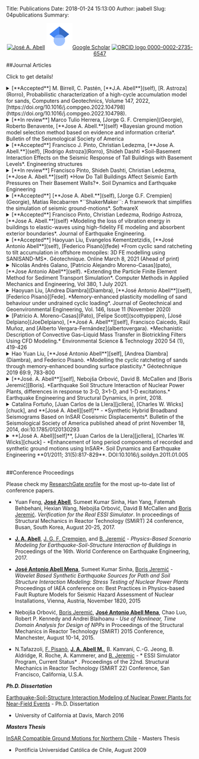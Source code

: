 Title: Publications
Date: 2018-01-24 15:13:00
Author: jaabell
Slug: 04publications
Summary:

<center>
<a title="José A. Abell" href="https://www.researchgate.net/profile/Jose_Abell/"><img src="https://www.researchgate.net/images/public/profile_share_badge.png" alt="José A. Abell" /></a>
<a href="https://scholar.google.com/citations?user=mcmCTfQAAAAJ&hl=en"><img height="70px" src="/images/other/gscholar.png" alt="José A. Abell" />Google Scholar</a>
<a href="https://orcid.org/0000-0002-2735-6547">
<img alt="ORCID logo" src="https://www.dropbox.com/s/c0o23zsp78k54i9/orcid_16x16.gif?raw=1" width="16" height="16" />
0000-0002-2735-6547
</a>
</center>

##Journal Articles

Click to get details!




<!---------------------------------------------------------------- 
Paper14
------------------------------------------------------------------>

<details markdown="1">
<summary markdown="1"> [**Accepted**] 
M. Birrell, C. Pastén, [**J.A. Abell**](self), [R. Astroza](Rorro), Probabilistic characterization of a high-cycle accumulation model for sands, Computers and Geotechnics, Volume 147, 2022, [https://doi.org/10.1016/j.compgeo.2022.104798](https://doi.org/10.1016/j.compgeo.2022.104798).
</summary>


####Abstract

![Fig 1](https://www.dropbox.com/s/cvjj5elggsv71kq/fig1.jpg?raw=1)

{! content/abstracts/paper14-abstract.md !}

![Fig 2](https://www.dropbox.com/s/sxq7w3qg55ew6ka/fig2.jpg?raw=1)


[PDF] [BLOG]

</details>



<!---------------------------------------------------------------- 
Paper13
------------------------------------------------------------------>

<details markdown="1">
<summary markdown="1"> [**In review**] 
Marco Tulio Herrera, [Jorge G. F. Crempien](Georgie), Roberto Benavente, [**Jose A. Abell.**](self) *Bayesian ground motion model selection method based on evidence and information criteria*. Bulletin of the Seismological Society of America
</summary>

![Fig 1](https://www.dropbox.com/s/pov2nm3rtm1ame9/fig1.png?raw=1)

####Abstract

{! content/abstracts/paper13-abstract.md !}

[PDF] [BLOG]

</details>



<!---------------------------------------------------------------- 
Paper12
------------------------------------------------------------------>

<details markdown="1">
<summary markdown="1"> [**Accepted**] 
Francisco J. Pinto, Christian Ledezma, [**Jose A. Abell.**](self), [Rodrigo Astroza](Rorro), Shideh Dashti *Soil-Basement Interaction Effects on the Seismic Response of Tall Buildings with Basement Levels*. Engineering structures
</summary>

![Fig 1](https://www.dropbox.com/s/y7aczbgu4xxoy6g/fig1.png?raw=1)

####Abstract

{! content/abstracts/paper12-abstract.md !}

[PDF] [BLOG]

</details>



<!---------------------------------------------------------------- 
Paper11
------------------------------------------------------------------>

<details markdown="1">
<summary markdown="1"> [**In review**] 
Francisco Pinto, Shideh Dashti, Christian Ledezma, [**Jose A. Abell.**](self)
*How Do Tall Buildings Affect Seismic Earth Pressures on Their Basement Walls?*. Soil Dynamics and Earthquake Engineering
</summary>

![Fig 1](![Fig 1](https://www.dropbox.com/s/qi1wfe4qzbknv76/fig1.png?raw=1)


####Abstract

{! content/abstracts/paper11-abstract.md !}

[PDF] [BLOG]

</details>



<!---------------------------------------------------------------- 
Paper10
------------------------------------------------------------------>

<details markdown="1">
<summary markdown="1"> [**Accepted**] 
[**Jose A. Abell.**](self), [Jorge G.F. Crempien](Georgie), Matías Recabarren
*``ShakerMaker``: A framework that simplifies the simulation of seismic ground-motions*. SoftwareX
</summary>

![Fig 1](https://www.dropbox.com/s/v7ylof57q5ritmy/fig1.png?raw=1)

####Abstract

{! content/abstracts/paper10-abstract.md !}

[PDF] [BLOG]

</details>



<!---------------------------------------------------------------- 
Paper09
------------------------------------------------------------------>

<details markdown="1">
<summary markdown="1"> [**Accepted**] 
Francisco Pinto, Christian Ledezma, Rodrigo Astroza, [**Jose A. Abell.**](self)
*Modeling the loss of vibration energy in buildings to elastic-waves using high-fidelity FE modeling and absorbent exterior boundaries*. Journal of Earthquake Engineering. 
</summary>

![Fig 1](https://www.dropbox.com/s/h3w5ghavuftxtb4/fig1.png?raw=1)
![Fig 2](https://www.dropbox.com/s/2lix2nezgxjmn1i/fig2.png?raw=1)

####Abstract

{! content/abstracts/paper09-abstract.md !}

[PDF] [BLOG]

</details>


<!---------------------------------------------------------------- 
Paper08
------------------------------------------------------------------>

<details markdown="1">
<summary markdown="1"> [**Accepted**] 
Haoyuan Liu, Evangelos Kementzetzidis, [**José Antonio Abell**](self), [Federico Pisanò](fede)
*From cyclic sand ratcheting to tilt accumulation in offshore monopiles: 3D FE modelling using SANISAND-MS*. Géotechnique. Online March 8, 2021 (Ahead of print)
</summary>

![Fig 1](https://www.dropbox.com/s/dfyutj7p9fejzuc/fig.png?raw=1)

####Abstract

{! content/abstracts/paper09-abstract.md !}


[PDF] [BLOG]

</details>


<!-- ![Fig 1](https://www.dropbox.com/s/hwvo1eu292lgjgo/Fig1.png?raw=1) -->
<!-- {! content/abstracts/paper08-abstract.md !} -->

<!---------------------------------------------------------------- 
Paper07
------------------------------------------------------------------>

<details markdown="1">
<summary markdown="1">
Nicolás Andrés Galano, [Patricio Alejandro Moreno-Casas](pato), [**Jose Antonio Abell**](self). *Extending the Particle Finite Element Method for Sediment Transport Simulation*. Computer Methods in Applied Mechanics and Engineering, Vol 380, 1 July 2021. 
</summary>

![Fig 1](https://www.dropbox.com/s/hwvo1eu292lgjgo/Fig1.png?raw=1)

####Abstract

{! content/abstracts/paper07-abstract.md !}

[PDF] [BLOG]

</details>


<!---------------------------------------------------------------- 
Paper06
------------------------------------------------------------------>

<details markdown="1">
<summary markdown="1"> 
 Haoyuan Liu, [Andrea Diambra](Diambra), [**José Antonio Abell**](self), [Federico Pisanò][Fede]. *Memory-enhanced plasticity modelling of sand behaviour under undrained cyclic loading*. Journal of Geotechnical and Geoenvironmental Engineering, Vol. 146, Issue 11 (November 2020)
</summary>

####Abstract

{! content/abstracts/paper06-abstract.md !}

[[PDF]](https://www.researchgate.net/publication/344014750_Memory-Enhanced_Plasticity_Modeling_of_Sand_Behavior_under_Undrained_Cyclic_Loading) [BLOG]


</details>


<!---------------------------------------------------------------- 
Paper05
------------------------------------------------------------------>

<details markdown="1">
<summary markdown="1"> 
 [Patricio A. Moreno-Casas](Pato), [Felipe Scott](scottypippen), [José Delpiano](JoeDelpiano), [**José A. Abell**][self], Francisco Caicedo, Raúl Muñoz, and [Alberto Vergara-Fernández](albertovergara). *Mechanistic Description of Convective Gas–Liquid Mass Transfer in Biotrickling Filters Using CFD Modeling.* Environmental Science & Technology 2020 54 (1), 419-426
</summary>

![Fig 1](https://www.dropbox.com/s/d1n9ckosxi0cfvl/fig1.png?raw=1)

####Abstract

{! content/abstracts/paper05-abstract.md !}

[[PDF](https://www.researchgate.net/publication/337698382_Mechanistic_Description_of_Convective_Gas-Liquid_Mass_Transfer_in_Biotrickling_Filters_Using_CFD_Modeling)] [BLOG]


</details>


<!---------------------------------------------------------------- 
Paper04
------------------------------------------------------------------>

<details markdown="1">
<summary markdown="1"> 
 Hao Yuan Liu, [**José Antonio Abell**][self], [Andrea Diambra](Diambra), and Federico Pisanò. *Modelling the cyclic ratcheting of sands through memory-enhanced bounding surface plasticity.* Géotechnique 2019 69:9, 783-800
</summary>

![Fig 1](https://www.dropbox.com/s/clz3s9odnbze3xg/fig2-response.png?raw=1)

####Abstract

{! content/abstracts/paper04-abstract.md !}

[[PDF](https://www.researchgate.net/publication/328211282_Modelling_the_cyclic_ratcheting_of_sands_through_memory-enhanced_bounding_surface_plasticity)]
[[BLOG]({filename}../posts/Publications/paper04-modelling-the-cyclic-ratcheting-of-sands-through-memory-enhanced-bounding-surface-plasticity.rst)]

</details>


<!---------------------------------------------------------------- 
Paper03
------------------------------------------------------------------>


<details markdown="1">
<summary markdown="1"> 
 [**José. A. Abell**][self], Nebojša Orbović, David B. McCallen and [Boris Jeremić][Boris]. *Earthquake Soil Structure Interaction of Nuclear Power Plants, differences in response to 3-D, 3×1-D, and 1-D excitations.* Earthquake Engineering and Structural Dynamics, in print, 2018.
</summary>

![Fig 1](https://www.dropbox.com/s/sxthk6218su7ajt/fig5-reduced.png?raw=1)

{! content/abstracts/paper03-abstract.md !}

[[PDF](https://www.researchgate.net/publication/323417515_Earthquake_soil-structure_interaction_of_nuclear_power_plants_differences_in_response_to_3-D_3_1-D_and_1-D_excitations)]
[[BLOG]({filename}../posts/Publications/paper03-earthquake-soil-structure-interaction-of-nuclear-power-plants-differences-in-response-to-3-d-3-1-d-and-1-d-excitations.md)]

</details>


<!---------------------------------------------------------------- 
Paper02
------------------------------------------------------------------>

<details markdown="1">
<summary markdown="1"> 
 Catalina Fortuño, [Juan Carlos de la Llera][jcllera], [Charles W. Wicks][chuck], and **[José A. Abell][self]** - *Synthetic Hybrid Broadband Seismograms Based on InSAR Coseismic Displacements*. Bulletin of the Seismological Society of America published ahead of print November 18, 2014, doi:10.1785/0120130293
</summary>

![Fig 1](https://www.dropbox.com/s/e01a725qraknovc/fig-1.png?raw=1)
![Fig 2](https://www.dropbox.com/s/yknqfvy8ztqnbyl/fig-2.png?raw=1)

####Abstract



{! content/abstracts/paper02-abstract.md !}

[[PDF](https://www.researchgate.net/publication/271386799_Synthetic_Hybrid_Broadband_Seismograms_Based_on_InSAR_Coseismic_Displacements)]
[[BLOG]]


</details>



<!---------------------------------------------------------------- 
Paper01
------------------------------------------------------------------>
<details markdown="1">
<summary markdown="1"> 
 **[José A. Abell][self]**, [Juan Carlos de la Llera][jcllera], [Charles W. Wicks][chuck] - *Enhancement of long period components of recorded and synthetic ground motions using InSAR*. Soil Dynamics and Earthquake Engineering **01/2011; 31(5):817-829**. DOI:10.1016/j.soildyn.2011.01.005
</summary>

![Fig 1](https://www.dropbox.com/s/pvouvs9lggmepmi/fig-1.png?raw=1)
![Fig 2](https://www.dropbox.com/s/9ts6lp2dkxwzx14/fig-2.png?raw=1)
![Fig 3](https://www.dropbox.com/s/8fvwddy2cfoq5ia/fig-3.png?raw=1)

####Abstract


{! content/abstracts/paper01-abstract.md !}

[[PDF](https://www.researchgate.net/publication/251544639_Enhancement_of_long_period_components_of_recorded_and_synthetic_ground_motions_using_InSAR)]
[[BLOG]]



</details>



<br>

##Conference Proceedings

Please check my [ResearchGate profile](https://www.researchgate.net/profile/Jose_Abell) for the most up-to-date list of conference papers. 

- Yuan Feng, [**José Abell**][self], Sumeet Kumar Sinha, Han Yang, Fatemah Behbehani, Hexian Wang, Nebojša Orbović, David B McCallen and [Boris Jeremić][Boris]. *Verification for the Real ESSI Simulator*. In proceedings of Structural Mechanics in Reactor Technology (SMiRT) 24 conference, Busan, South Korea, August 20-25, 2017.

- [**J. A. Abell**][self], [J. G. F. Crempien](Georgie), and [B. Jeremić][Boris] - *Physics-Based Scenario Modeling for Earthquake-Soil-Structure Interaction of Buildings* in Proceedings of the 16th. World Conference on Earthquake Engineering, 2017.

-  [**José Antonio Abell Mena**][self], Sumeet Kumar Sinha, [Boris Jeremić][Boris] - *Wavelet Based Synthetic Earthquake Sources for Path and Soil Structure Interaction Modeling: Stress Testing of Nuclear Power Plants* Proceedings of IAEA conference on: Best Practices in Physics-based Fault Rupture Models for Seismic Hazard Assessment of Nuclear Installations, Vienna, Austria, November 1820, 2015


- Nebojša Orbović, [Boris Jeremić][Boris], [**José Antonio Abell Mena**][self], Chao Luo, Robert P. Kennedy and Andrei Blaihoanu - *Use of Nonlinear, Time Domain Analysis for Design of NPPs* in Proceedings of the Structural Mechanics in Reactor Technology (SMiRT) 2015 Conference, Manchester, August 10-14, 2015.

-   N.Tafazzoli, [F. Pisanò][Fede], [**J. A. Abell M.**][self], B. Kamrani, C.-G. Jeong, B. Aldridge, R. Roche, A. Kammerer, and [B. Jeremic][Boris] - * ESSI Simulator Program, Current Status* . Proceedings of the 22nd. Structural Mechanics in Reactor Technology (SMiRT 22) Conference, San Francisco, California, U.S.A. 

***Ph.D. Dissertation***

[Earthquake-Soil-Structure Interaction Modeling of Nuclear Power Plants for Near-Field Events](phdthesis) - Ph.D. Dissertation
- University of California at Davis, March 2016

***Masters Thesis***

[InSAR Compatible Ground Motions for Northern Chile](msthesis)  - Masters Thesis
- Pontificia Universidad Católica de Chile, August 2009


  [self]: https://www.researchgate.net/researcher/2024071206_Jose_A_Abell/
  [jcllera]: https://www.researchgate.net/researcher/58984602_Juan_Carlos_de_la_Llera/
  [chuck]: https://www.researchgate.net/researcher/2023911886_Charles_W_Wicks/
  [msthesis]: https://www.google.com/url?sa=t&rct=j&q=&esrc=s&source=web&cd=1&ved=0CDEQFjAA&url=http%3A%2F%2Frepositorio.uc.cl%2Fxmlui%2Fbitstream%2Fhandle%2F123456789%2F1361%2F530502.pdf%3Fsequence%3D1&ei=ml5DUpydEYrsiQLwkYCgBQ&usg=AFQjCNFeYk9L7MuTKpYj0U1Qu9Kg4hY7Ww&sig2=qjOobpxRQuOcvlljvLmOxg
  [phdthesis]: https://www.dropbox.com/s/bgnqt9wj0nm8ru4/Abell%20-%202016%20-%20Earthquake-Soil-Structure%20Interaction%20Modeling%20of%20Nuclear%20Power%20Plants%20for%20Near-Field%20Events.pdf?dl=0
  [Fede]: https://www.tudelft.nl/citg/over-faculteit/afdelingen/geoscience-engineering/sections/geo-engineering/staff/academic-staff/dr-f-federico-pisano
  [Boris]: http://sokocalo.engr.ucdavis.edu/~jeremic/Bib_WWW.html
  [Diambra]: http://www.bristol.ac.uk/engineering/people/andrea-diambra/
  [Pato]: https://ing.uandes.cl/academicos/moreno-patricio/
  [JoeDelpiano]: https://ing.uandes.cl/academicos/delpiano-jose-francisco/
  [scottypippen]: https://ing.uandes.cl/academicos/scott-felipe/
  [albertovergara]: https://ing.uandes.cl/academicos/vergara-fernandez-alberto/
  [Georgie]: https://www.ing.uc.cl/academicos-e-investigadores/jorge-gustavo-federico-crempien-de-la-carrera/
  [Rorro]: www.rastroza.com
